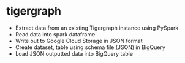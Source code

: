 # tigergraph

* Extract data from an existing Tigergraph instance using PySpark
* Read data into spark dataframe
* Write out to Google Cloud Storage in JSON format
* Create dataset, table using schema file (JSON) in BigQuery
* Load JSON outputted data into BigQuery table
